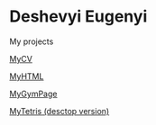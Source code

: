 # Deshevyi Eugenyi
My projects


[MyCV](https://dzhekanator1993.github.io/dzhekanator.github.io/CV/ "MyCV")

[MyHTML](https://dzhekanator1993.github.io/dzhekanator.github.io/FirstProject/ "MyFirstHTML")

[MyGymPage](https://gym-page-five.vercel.app/ "MyFirstReactJSPages")

[MyTetris (desctop version)](https://dzhekanator1993.github.io/dzhekanator.github.io/tetris/ "MyFirstJSProject")
